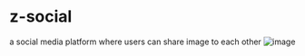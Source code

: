# z-social
a social media platform where users can share image to each other
![image](https://github.com/user-attachments/assets/3449ea81-a805-4070-ba93-796236732db1)
